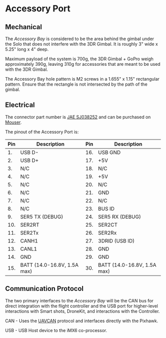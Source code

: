 # Accessory Port

## Mechanical

The *Accessory Bay* is considered to be the area behind the gimbal under the Solo that does not interfere with the 3DR Gimbal. It is roughly 3" wide x 5.25" long x 4" deep. 

Maximum payload of the system is 700g, the 3DR Gimbal + GoPro weigh approximately 390g, leaving 310g for accessories that are meant to be used with the 3DR Gimbal.

The Accessory Bay hole pattern is M2 screws in a 1.655" x 1.15" rectangular pattern. Ensure that the rectangle is not intersected by the path of the gimbal.

## Electrical

The connector part number is [JAE SJ038252](https://jae-connectors.com/en/pdf_download_exec.cfm?param=SJ038252.pdf) and can be purchased on [Mouser](http://www.mouser.com/ProductDetail/JAE-Electronics/TX24-30R-6ST-N1E/?qs=%2fha2pyFaduiqgba8kBa6TtehVWNIeLFx3lhQ48lSxiSCqywLxSV2eg%3d%3d).

The pinout of the Accessory Port is:

Pin | Description | Pin | Description
--- | --- | --- | ---
1. | USB D- | 16. | USB GND
2. | USB D+ | 17. | +5V
3. | N/C | 18. | N/C
4. | N/C | 19. | +5V
5. | N/C | 20. | N/C
6. | N/C | 21. | GND
7. | N/C | 22. | N/C
8. | N/C | 23. | BUS ID
9. | SER5 TX (DEBUG) | 24. | SER5 RX (DEBUG)
10. | SER2RT | 25. | SER2CT
11. | SER2Tx | 26. | SER2Rx
12. | CANH1 | 27. | 3DRID (USB ID)
13. | CANL1 | 28. | GND
14. | GND | 29. | GND
15. | BATT (14.0-16.8V, 1.5A max) | 30. | BATT (14.0-16.8V, 1.5A max)

## Communication Protocol

The two primary interfaces to the *Accessory Bay* will be the CAN bus for direct integration with the flight controller and the USB port for higher-level interactions with Smart shots, DroneKit, and interactions with the Controller.

CAN - Uses the [UAVCAN](http://uavcan.org/UAVCAN) protocol and interfaces directly with the Pixhawk. 

USB - USB Host device to the iMX6 co-processor.
